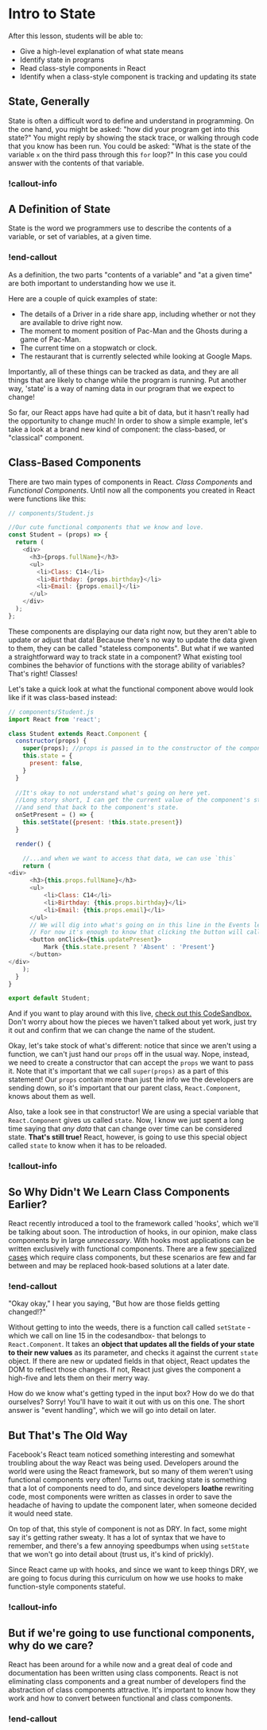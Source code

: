 # Intro to State

After this lesson, students will be able to:

- Give a high-level explanation of what state means
- Identify state in programs
- Read class-style components in React
- Identify when a class-style component is tracking and updating its state

## State, Generally

State is often a difficult word to define and understand in programming. On the one hand, you might be asked: "how did your program get into this state?" You might reply by showing the stack trace, or walking through code that you know has been run. You could be asked: "What is the state of the variable `x` on the third pass through this `for` loop?" In this case you could answer with the contents of that variable.

### !callout-info

## A Definition of State
State is the word we programmers use to describe the contents of a variable, or set of variables, at a given time. 

### !end-callout

As a definition, the two parts "contents of a variable" and "at a given time" are both important to understanding how we use it.

Here are a couple of quick examples of state:

- The details of a Driver in a ride share app, including whether or not they are available to drive right now.
- The moment to moment position of Pac-Man and the Ghosts during a game of Pac-Man.
- The current time on a stopwatch or clock.
- The restaurant that is currently selected while looking at Google Maps.

Importantly, all of these things can be tracked as data, and they are all things that are likely to change while the program is running. Put another way, 'state' is a way of naming data in our program that we expect to change!

So far, our React apps have had quite a bit of data, but it hasn't really had the opportunity to change much! In order to show a simple example, let's take a look at a brand new kind of component: the class-based, or "classical" component.

## Class-Based Components

There are two main types of components in React.  _Class Components_ and _Functional Components_.  Until now all the components you created in React were functions like this:

```javascript
// components/Student.js

//Our cute functional components that we know and love.
const Student = (props) => {
  return (
    <div>
      <h3>{props.fullName}</h3>
      <ul>
        <li>Class: C14</li>
        <li>Birthday: {props.birthday}</li>
        <li>Email: {props.email}</li>
      </ul>
    </div>
  );
};
```

These components are displaying our data right now, but they aren't able to update or adjust that data! Because there's no way to update the data given to them, they can be called "stateless components". But what if we wanted a straightforward way to track state in a component? What existing tool combines the behavior of functions with the storage ability of variables? That's right! Classes!

Let's take a quick look at what the functional component above would look like if it was class-based instead:

```javascript
// components/Student.js
import React from 'react';

class Student extends React.Component {
  constructor(props) {
    super(props); //props is passed in to the constructor of the component...
    this.state = {
      present: false,
    }
  }
  
  //It's okay to not understand what's going on here yet. 
  //Long story short, I can get the current value of the component's state, invert it,
  //and send that back to the component's state.
  onSetPresent = () => {
    this.setState({present: !this.state.present})
  }

  render() {

    //...and when we want to access that data, we can use `this`
    return (
<div>
      <h3>{this.props.fullName}</h3>
      <ul>
          <li>Class: C14</li>
          <li>Birthday: {this.props.birthday}</li>
          <li>Email: {this.props.email}</li>
      </ul>
      // We will dig into what's going on in this line in the Events lesson.  
      // For now it's enough to know that clicking the button will call the updatePresent function!
      <button onClick={this.updatePresent}>
          Mark {this.state.present ? 'Absent' : 'Present'}
      </button>
</div>
    );
  }
}

export default Student;
```

And if you want to play around with this live, [check out this CodeSandbox.](https://codesandbox.io/s/student-nskt5) Don't worry about how the pieces we haven't talked about yet work, just try it out and confirm that we can change the name of the student.

Okay, let's take stock of what's different: notice that since we aren't using a function, we can't just hand our `props` off in the usual way. Nope, instead, we need to create a constructor that can accept the `props` we want to pass it. Note that it's important that we call `super(props)` as a part of this statement! Our `props` contain more than just the info we the developers are sending down, so it's important that our parent class, `React.Component`, knows about them as well.

Also, take a look see in that constructor! We are using a special variable that `React.Component` gives us called `state`. Now, I know we just spent a long time saying that _any data_ that can change over time can be considered state. **That's still true!** React, however, is going to use this special object called `state` to know when it has to be reloaded. 

### !callout-info

## So Why Didn't We Learn Class Components Earlier?
React recently introduced a tool to the framework called 'hooks', which we'll be talking about soon. The introduction of hooks, in our opinion, make class components by in large _unnecessary_.  With hooks most applications can be written exclusively with functional components.  There are a few [specialized cases](https://reactjs.org/docs/error-boundaries.html) which require class components, but these scenarios are few and far between and may be replaced hook-based solutions at a later date.

### !end-callout

"Okay okay," I hear you saying, "But how are those fields getting changed!?"

Without getting to into the weeds, there is a function call called `setState` -which we call on line 15 in the codesandbox- that belongs to `React.Component`. It takes an **object that updates all the fields of your state to their new values** as its parameter, and checks it against the current `state` object. If there are new or updated fields in that object, React updates the DOM to reflect those changes. If not, React just gives the component a high-five and lets them on their merry way.

How do we know what's getting typed in the input box? How do we do that ourselves? Sorry! You'll have to wait it out with us on this one. The short answer is "event handling", which we will go into detail on later.

## But That's The Old Way

Facebook's React team noticed something interesting and somewhat troubling about the way React was being used. Developers around the world were using the React framework, but so many of them weren't using functional components very often! Turns out, tracking state is something that a lot of components need to do, and since developers **loathe** rewriting code, most components were written as classes in order to save the headache of having to update the component later, when someone decided it would need state.

On top of that, this style of component is not as DRY. In fact, some might say it's getting rather sweaty. It has a lot of syntax that we have to remember, and there's a few annoying speedbumps when using `setState` that we won't go into detail about (trust us, it's kind of prickly).

Since React came up with hooks, and since we want to keep things DRY, we are going to focus during this curriculum on how we use hooks to make function-style components stateful.

### !callout-info

## But if we're going to use functional components, why do we care?

React has been around for a while now and a great deal of code and documentation has been written using class components.  React is not eliminating class components and a great number of developers find the abstraction of class components attractive.  It's important to know how they work and how to convert between functional and class components.

### !end-callout
